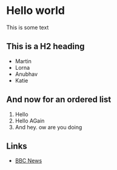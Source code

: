 # Hello world
This is some text

## This is a H2 heading

- Martin
- Lorna
- Anubhav
- Katie

## And now for an ordered list
1. Hello
2. Hello AGain
3. And hey. ow are you doing


## Links

- [BBC News](https://news.bbc.co.uk)

